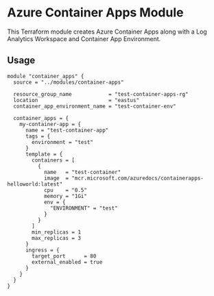 # Azure Container Apps Module

This Terraform module creates Azure Container Apps along with a Log Analytics Workspace and Container App Environment.

## Usage

```hcl
module "container_apps" {
  source = "../modules/container-apps"

  resource_group_name            = "test-container-apps-rg"
  location                       = "eastus"
  container_app_environment_name = "test-container-env"

  container_apps = {
    my-container-app = {
      name = "test-container-app"
      tags = {
        environment = "test"
      }
      template = {
        containers = [
          {
            name   = "test-container"
            image  = "mcr.microsoft.com/azuredocs/containerapps-helloworld:latest"
            cpu    = "0.5"
            memory = "1Gi"
            env = {
              "ENVIRONMENT" = "test"
            }
          }
        ]
        min_replicas = 1
        max_replicas = 3
      }
      ingress = {
        target_port      = 80
        external_enabled = true
      }
    }
  }
}

